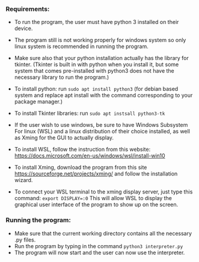 ### Requirements:

- To run the program, the user must have python 3 installed on their device.
- The program still is not working properly for windows system so only linux system is recommended in running the program.
- Make sure also that your python installation actually has the library for tkinter. (Tkinter is built in with python when you install it, but some system that comes pre-installed with python3 does not have the necessary library to run the program.)
- To install python:
run `sudo apt install python3` (for debian based system and replace apt install with the command corresponding to your package manager.)
- To install Tkinter libraries:
run `sudo apt instsall python3-tk`

- If the user wish to use windows, be sure to have Windows Subsystem For linux (WSL) and a linux distribution of their choice installed, as well as Xming for the GUI to actually display.

- To install WSL, follow the instruction from this website: https://docs.microsoft.com/en-us/windows/wsl/install-win10

- To install Xming, download the program from this site https://sourceforge.net/projects/xming/ and follow the installation wizard.

- To connect your WSL terminal to the xming display server, just type this command:
`export DISPLAY=:0`
This will allow WSL to display the graphical user interface of the program to show up on the screen.

### Running the program:
- Make sure that the current working directory contains all the necessary .py files.
- Run the program by typing in the command `python3 interpreter.py`
- The program will now start and the user can now use the interpreter.
